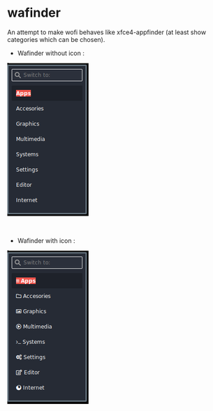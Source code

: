 # wafinder
An attempt to make wofi behaves like xfce4-appfinder (at least show categories which can be chosen).

- Wafinder without icon :

![Wafinder without icon](wafinder-without-icon.png "Wafinder without icon")

<br>

- Wafinder with icon :

![Wafinder with icon](wafinder-with-icon.png "Wafinder with icon")
